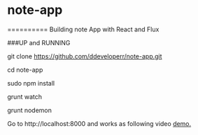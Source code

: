 # note-app
==========
Building note App with React and Flux

###UP and RUNNING

git clone https://github.com/ddeveloperr/note-app.git

cd note-app

sudo npm install

grunt watch

grunt nodemon


Go to http://localhost:8000 and works as following video [demo.](https://s3.amazonaws.com/quickcast/11222/49922/quickcast.webm?1435096005590)

